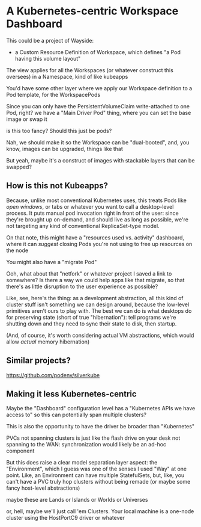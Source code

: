 # A Kubernetes-centric Workspace Dashboard

This could be a project of Wayside:

- a Custom Resource Definition of Workspace, which defines "a Pod having this volume layout"

The view applies for all the Workspaces (or whatever construct this oversees) in a Namespace, kind of like kubeapps

You'd have some other layer where we apply our Workspace definition to a Pod template, for the WorkspacePods

Since you can only have the PersistentVolumeClaim write-attached to one Pod, right? we have a "Main Driver Pod" thing, where you can set the base image or swap it

is this too fancy? Should this just be pods?

Nah, we should make it so the Workspace can be "dual-booted", and, you know, images can be upgraded, things like that

But yeah, maybe it's a construct of images with stackable layers that can be swapped?

## How is this not Kubeapps?

Because, unlike most conventional Kubernetes uses, this treats Pods like *open windows*, or tabs or whatever you want to call a desktop-level process. It puts manual pod invocation right in front of the user: since they're brought up on-demand, and should live as long as possible, we're not targeting any kind of conventional ReplicaSet-type model.

On that note, this might have a "resources used vs. activity" dashboard, where it can *suggest* closing Pods you're not using to free up resources on the node

You might also have a "migrate Pod"

Ooh, what about that "netfork" or whatever project I saved a link to somewhere? Is there a way we could help apps like that migrate, so that there's as little disruption to the user experience as possible?

Like, see, here's the thing: as a development abstraction, all this kind of cluster stuff isn't something we can design around, because the low-level primitives aren't ours to play with. The best we can do is what desktops do for preserving state (short of true "hibernation"): tell programs we're shutting down and they need to sync their state to disk, then startup.

(And, of course, it's worth considering actual VM abstractions, which would allow *actual* memory hibernation)

## Similar projects?

https://github.com/podenv/silverkube

## Making it less Kubernetes-centric

Maybe the "Dashboard" configuration level has a "Kubernetes APIs we have access to" so this can potentially span multiple clusters?

This is also the opportunity to have the driver be broader than "Kubernetes"

PVCs not spanning clusters is just like the flash drive on your desk not spanning to the WAN: synchronization would likely be an ad-hoc component

But this does raise a clear model separation layer aspect: the "Environment", which I guess was one of the senses I used "Way" at one point. Like, an Environment can have multiple StatefulSets, but, like, you can't have a PVC truly hop clusters without being remade (or maybe some fancy host-level abstractions)

maybe these are Lands or Islands or Worlds or Universes

or, hell, maybe we'll just call 'em Clusters. Your local machine is a one-node cluster using the HostPortC9 driver or whatever
